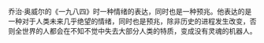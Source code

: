 乔治·奥威尔的《一九八四》时一种情绪的表达，同时也是一种预兆。他表达的是一种对于人类未来几乎绝望的情绪，同时也是预兆，除非历史的进程发生改变，否则全世界的人都会在不知不觉中失去大部分人类的特质，变成没有灵魂的机器人。